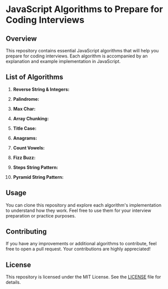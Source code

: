 # JavaScript Algorithms to Prepare for Coding Interviews

## Overview
This repository contains essential JavaScript algorithms that will help you prepare for coding interviews. Each algorithm is accompanied by an explanation and example implementation in JavaScript.

## List of Algorithms

1. **Reverse String & Integers:** 

2. **Palindrome:** 

3. **Max Char:** 

4. **Array Chunking:** 

5. **Title Case:** 

6. **Anagrams:** 

7. **Count Vowels:** 

8. **Fizz Buzz:** 

9. **Steps String Pattern:** 

10. **Pyramid String Pattern:** 

## Usage
You can clone this repository and explore each algorithm's implementation to understand how they work. Feel free to use them for your interview preparation or practice purposes.

## Contributing
If you have any improvements or additional algorithms to contribute, feel free to open a pull request. Your contributions are highly appreciated!

## License
This repository is licensed under the MIT License. See the [LICENSE](LICENSE) file for details.
